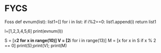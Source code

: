 # FYCS
Foss 
def evnum(list):
    list1=[]
    for i in list:
        if i%2==0:
            list1.append(i)
    return list1


l=[1,2,3,4,5,6]
print(evnum(l))

S = [x**2 for x in range(10)]
V = [2**i for i in range(13)]
M = [x for x in S if x % 2 == 0]
print(S);print(V); print(M)


            



